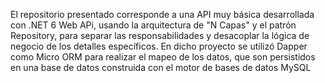 El repositorio presentado corresponde a una API muy básica desarrollada con .NET 6 Web APi, usando la arquitectura de "N Capas" y el patrón Repository, para separar las responsabilidades y desacoplar la lógica de negocio de los detalles específicos. 
En dicho proyecto se utilizó Dapper como Micro ORM para realizar el mapeo de los datos, que son persistidos en una base de datos
construida con el motor de bases de datos MySQL
